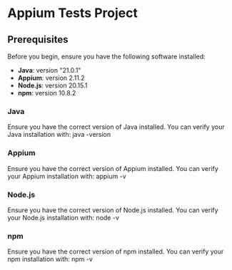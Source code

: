 # Appium Tests Project

## Prerequisites

Before you begin, ensure you have the following software installed:

- **Java**: version "21.0.1"
- **Appium**: version 2.11.2
- **Node.js**: version 20.15.1
- **npm**: version 10.8.2

### Java
Ensure you have the correct version of Java installed. You can verify your Java installation with:
java -version

###  Appium
Ensure you have the correct version of Appium installed. You can verify your Appium installation with:
appium -v

###  Node.js
Ensure you have the correct version of Node.js installed. You can verify your Node.js installation with:
node -v

###  npm
Ensure you have the correct version of npm installed. You can verify your npm installation with:
npm -v


